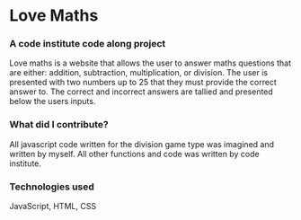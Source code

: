 # Love Maths
### A code institute code along project
Love maths is a website that allows the user to answer maths questions that are either: addition, subtraction, multiplication, or division. The user is presented with two numbers up to 25 that they must provide the correct answer to. The correct and incorrect answers are tallied and presented below the users inputs.
### What did I contribute?
All javascript code written for the division game type was imagined and written by myself. All other functions and code was written by code institute.
### Technologies used
JavaScript, HTML, CSS

